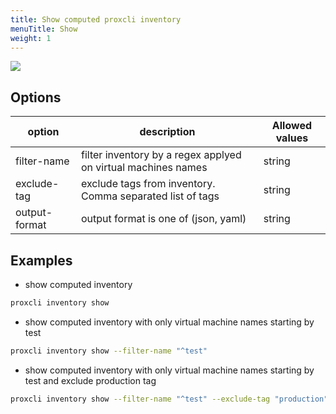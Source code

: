 ```yaml
---
title: Show computed proxcli inventory
menuTitle: Show
weight: 1
---
```


![](/images/proxcli_inventory_show_help.png)

## Options

|option|description|Allowed values|
|---|---|---|
|filter-name|filter inventory by a regex applyed on virtual machines names|string|
|exclude-tag|exclude tags from inventory. Comma separated list of tags|string|
|output-format|output format is one of (json, yaml)|string|

## Examples

- show computed inventory

```bash
proxcli inventory show
```

- show computed inventory with only virtual machine names starting by test

```bash
proxcli inventory show --filter-name "^test"
```

- show computed inventory with only virtual machine names starting by test and exclude production tag

```bash
proxcli inventory show --filter-name "^test" --exclude-tag "production"
```
